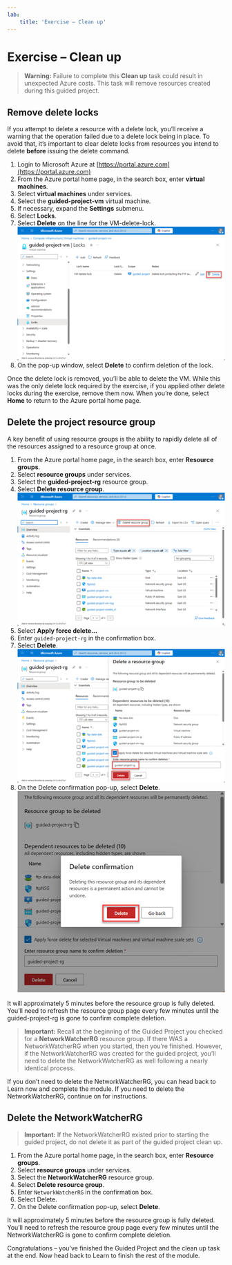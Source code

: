 ```yaml
---
lab:
    title: 'Exercise – Clean up'
---
```

# Exercise – Clean up
> **Warning:** Failure to complete this **Clean up** task could result in unexpected Azure costs. This task will remove resources created during this guided project.

## Remove delete locks
If you attempt to delete a resource with a delete lock, you’ll receive a warning that the operation failed due to a delete lock being in place. To avoid that, it’s important to clear delete locks from resources you intend to delete **before** issuing the delete command.
1.	Login to Microsoft Azure at [https://portal.azure.com](https://portal.azure.com)
2.	From the Azure portal home page, in the search box, enter **virtual machines**.
3.	Select **virtual machines** under services.
4.	Select the **guided-project-vm** virtual machine.
5.	If necessary, expand the **Settings** submenu.
6.	Select **Locks**.
7.	Select **Delete** on the line for the VM-delete-lock.
![Screenshot of the virtual machine locks page with the Delete button highlighted.](./Media/virtual-machine-locks-delete.png)
8. On the pop-up window, select **Delete** to confirm deletion of the lock.

Once the delete lock is removed, you’ll be able to delete the VM. While this was the only delete lock required by the exercise, if you applied other delete locks during the exercise, remove them now. When you’re done, select **Home** to return to the Azure portal home page.

## Delete the project resource group
A key benefit of using resource groups is the ability to rapidly delete all of the resources assigned to a resource group at once.
1.	From the Azure portal home page, in the search box, enter **Resource groups**.
2.	Select **resource groups** under services.
3.	Select the **guided-project-rg** resource group.
4.	Select **Delete resource group**.
![Screenshot of the resource group page with Delete resource group highlighted.](./Media/resource-group-delete.png)
5.	Select **Apply force delete…**
6.	Enter `guided-project-rg` in the confirmation box.
7.	Select **Delete**.
![Screenshot of the delete a resource group page with the force delete option checked, the name filled in, and the delete button highlighted.](./Media/resource-group-force-delete.png)
8.	On the Delete confirmation pop-up, select **Delete**.
![Screenshot of the confirmation dialogue box when deleting a resource group with the delete button highlighted.](./Media/delete-confirmation.png)

It will approximately 5 minutes before the resource group is fully deleted. You’ll need to refresh the resource group page every few minutes until the guided-project-rg is gone to confirm complete deletion.

> **Important:** Recall at the beginning of the Guided Project you checked for a **NetworkWatcherRG** resource group. If there WAS a NetworkWatcherRG when you started, then you’re finished. However, if the NetworkWatcherRG was created for the guided project, you’ll need to delete the NetworkWatcherRG as well following a nearly identical process.

If you don’t need to delete the NetworkWatcherRG, you can head back to Learn now and complete the module. If you need to delete the NetworkWatcherRG, continue on for instructions.

## Delete the NetworkWatcherRG

> **Important:** If the NetworkWatcherRG existed prior to starting the guided project, do not delete it as part of the guided project clean up.

1.	From the Azure portal home page, in the search box, enter **Resource groups**.
2.	Select **resource groups** under services.
3.	Select the **NetworkWatcherRG** resource group.
4.	Select **Delete resource group**.
5.	Enter `NetworkWatcherRG` in the confirmation box.
6.	Select Delete.
7.	On the Delete confirmation pop-up, select **Delete**.

It will approximately 5 minutes before the resource group is fully deleted. You’ll need to refresh the resource group page every few minutes until the NetworkWatcherRG is gone to confirm complete deletion.

Congratulations – you’ve finished the Guided Project and the clean up task at the end. Now head back to Learn to finish the rest of the module.

